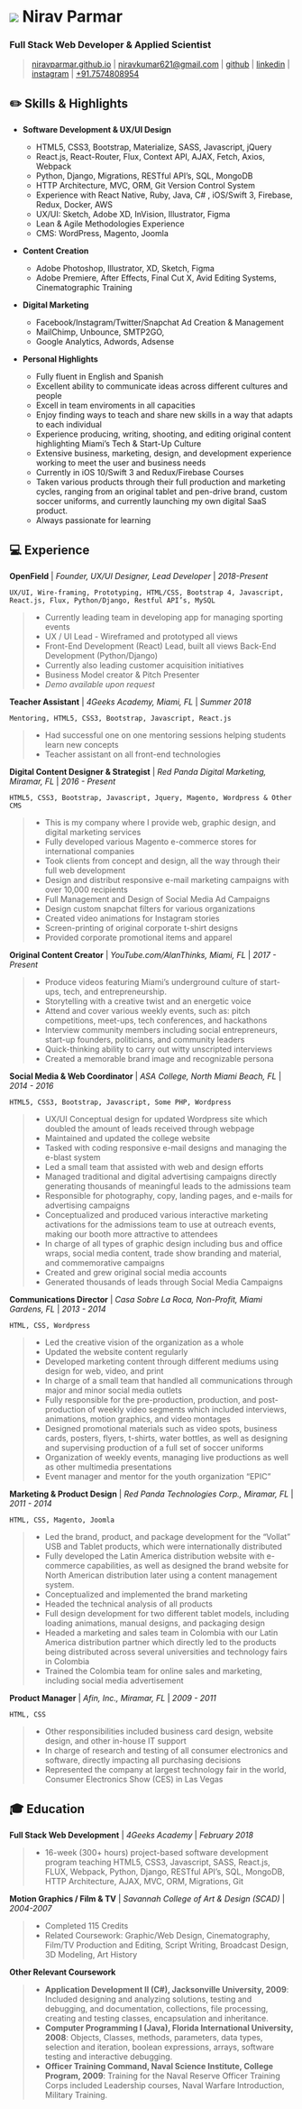 # ![](#)  Nirav Parmar
### Full Stack Web Developer & Applied Scientist
> [niravparmar.github.io](http://niravparmar.github.io) | 
[niravkumar621@gmail.com](mailto:niravkumar621@gmail.com) |
[github](https://github.com/niravparmar) |
[linkedin](https://linkedin.com/in/nirav_621) |
[instagram](https://instagram.com/nirav_621) |
[+91.7574808954](tel:+91.7574808954)

## :pencil2: Skills & Highlights
* __Software Development & UX/UI Design__
  * HTML5, CSS3, Bootstrap, Materialize, SASS, Javascript, jQuery
  * React.js, React-Router, Flux, Context API, AJAX, Fetch, Axios, Webpack
  * Python, Django, Migrations, RESTful API’s, SQL, MongoDB
  * HTTP Architecture, MVC, ORM, Git Version Control System
  * Experience with React Native, Ruby, Java, C# , iOS/Swift 3, Firebase, Redux, Docker, AWS
  * UX/UI: Sketch, Adobe XD, InVision, Illustrator, Figma
  * Lean & Agile Methodologies Experience
  * CMS: WordPress, Magento, Joomla

* __Content Creation__
  * Adobe Photoshop, Illustrator, XD, Sketch, Figma
  * Adobe Premiere, After Effects, Final Cut X, Avid Editing Systems, Cinematographic Training

* __Digital Marketing__
  * Facebook/Instagram/Twitter/Snapchat Ad Creation & Management
  * MailChimp, Unbounce, SMTP2GO,
  * Google Analytics, Adwords, Adsense

* __Personal Highlights__
  * Fully fluent in English and Spanish
  * Excellent ability to communicate ideas across different cultures and people
  * Excell in team enviroments in all capacities
  * Enjoy finding ways to teach and share new skills in a way that adapts to each individual
  * Experience producing, writing, shooting, and editing original content highlighting Miami’s Tech & Start-Up Culture
  * Extensive business, marketing, design, and development experience working to meet the user and business needs
  * Currently in iOS 10/Swift 3 and Redux/Firebase Courses
  * Taken various products through their full production and marketing cycles, ranging from an original tablet and pen-drive brand, custom soccer uniforms, and currently launching my own digital SaaS product.
  * Always passionate for learning

## :computer: Experience
**OpenField**
| _Founder, UX/UI Designer, Lead Developer_ | _2018-Present_

`UX/UI, Wire-framing, Prototyping, HTML/CSS, Bootstrap 4, Javascript, React.js, Flux, Python/Django, Restful API’s, MySQL`
>* Currently leading team in developing app for managing sporting
events
>* UX / UI Lead - Wireframed and prototyped all views
>* Front-End Development (React) Lead, built all views
Back-End Development (Python/Django)
>* Currently also leading customer acquisition initiatives
>* Business Model creator & Pitch Presenter
>* _Demo available upon request_

**Teacher Assistant**
| _4Geeks Academy, Miami, FL_ | _Summer 2018_

`Mentoring, HTML5, CSS3, Bootstrap, Javascript, React.js`
>* Had successful one on one mentoring sessions helping students learn new concepts
>* Teacher assistant on all front-end technologies

**Digital Content Designer & Strategist**
| _Red Panda Digital Marketing, Miramar, FL_ | _2016 - Present_

`HTML5, CSS3, Bootstrap, Javascript, Jquery, Magento, Wordpress & Other CMS`
>* This is my company where I provide web, graphic design, and digital marketing services
>* Fully developed various Magento e-commerce stores for international companies
>* Took clients from concept and design, all the way through their full web development
>* Design and distribut responsive e-mail marketing campaigns with over 10,000 recipients
>* Full Management and Design of Social Media Ad Campaigns
>* Design custom snapchat filters for various organizations
>* Created video animations for Instagram stories
>* Screen-printing of original corporate t-shirt designs
>* Provided corporate promotional items and apparel

**Original Content Creator**
| _YouTube.com/AlanThinks, Miami, FL_ | _2017 - Present_

>* Produce videos featuring Miami’s underground culture of start-ups, tech, and entrepreneurship.
>* Storytelling with a creative twist and an energetic voice
>* Attend and cover various weekly events, such as: pitch competitions, meet-ups, tech conferences, and hackathons
>* Interview community members including social entrepreneurs, start-up founders, politicians, and community leaders
>* Quick-thinking ability to carry out witty unscripted interviews
>* Created a memorable brand image and recognizable persona

**Social Media & Web Coordinator**
| _ASA College, North Miami Beach, FL_ | _2014 - 2016_

`HTML5, CSS3, Bootstrap, Javascript, Some PHP, Wordpress`
>* UX/UI Conceptual design for updated Wordpress site which doubled the amount of leads received through webpage
>* Maintained and updated the college website
>* Tasked with coding responsive e-mail designs and managing the e-blast system
>* Led a small team that assisted with web and design efforts
>* Managed traditional and digital advertising campaigns directly generating thousands of meaningful leads to the admissions team
>* Responsible for photography, copy, landing pages, and e-mails for advertising campaigns
>* Conceptualized and produced various interactive marketing activations for the admissions team to use at outreach events, making our booth more attractive to attendees
>* In charge of all types of graphic design including bus and office wraps, social media content, trade show branding and material, and commemorative campaigns
>* Created and grew original social media accounts
>* Generated thousands of leads through Social Media Campaigns

**Communications Director**
| _Casa Sobre La Roca, Non-Profit, Miami Gardens, FL_ | _2013 - 2014_

`HTML, CSS, Wordpress`
>* Led the creative vision of the organization as a whole
>* Updated the website content regularly
>* Developed marketing content through different mediums using design for web, video, and print
>* In charge of a small team that handled all communications through major and minor social media outlets
>* Fully responsible for the pre-production, production, and post-production of weekly video segments which included interviews, animations, motion graphics, and video montages
>* Designed promotional materials such as video spots, business cards, posters, flyers, t-shirts, water bottles, as well as designing and supervising production of a full set of soccer uniforms
>* Organization of weekly events, managing live productions as well as other multimedia presentations
>* Event manager and mentor for the youth organization “EPIC”

**Marketing & Product Design**
| _Red Panda Technologies Corp., Miramar, FL_ | _2011 - 2014_

`HTML, CSS, Magento, Joomla`
>* Led the brand, product, and package development for the “Vollat” USB and Tablet products, which were internationally distributed
>* Fully developed the Latin America distribution website with e-commerce capabilities, as well as designed the brand website for North American distribution later using a content management system.
>* Conceptualized and implemented the brand marketing
>* Headed the technical analysis of all products
>* Full design development for two different tablet models, including loading animations, manual designs, and packaging design
>* Headed a marketing and sales team in Colombia with our Latin America distribution partner which directly led to the products being distributed across several universities and technology fairs in Colombia
>* Trained the Colombia team for online sales and marketing, including social media advertisement

**Product Manager**
| _Afin, Inc., Miramar, FL_ | _2009 - 2011_

`HTML, CSS`
>* Other responsibilities included business card design, website design, and other in-house IT support
>* In charge of research and testing of all consumer electronics and software, directly impacting all purchasing decisions
>* Represented the company at largest technology fair in the world, Consumer Electronics Show (CES) in Las Vegas

## :mortar_board: Education
**Full Stack Web Development**
| _4Geeks Academy_ | _February 2018_

>* 16-week (300+ hours) project-based software development program teaching HTML5, CSS3, Javascript, SASS, React.js, FLUX, Webpack, Python, Django, RESTful API’s, SQL, MongoDB, HTTP Architecture, AJAX, MVC, ORM, Migrations, Git

**Motion Graphics / Film & TV**
| _Savannah College of Art & Design (SCAD)_ | _2004-2007_

>* Completed 115 Credits
>* Related Coursework: Graphic/Web Design, Cinematography, Film/TV Production and Editing, Script Writing, Broadcast Design, 3D Modeling, Art History

**Other Relevant Coursework**
>* **Application Development II (C#), Jacksonville University, 2009**: Included designing and analyzing solutions, testing and debugging, and documentation, collections, file processing, creating and testing classes, encapsulation and inheritance. 
>* **Computer Programming I (Java), Florida International University, 2008**: Objects, Classes, methods, parameters, data types, selection and iteration, boolean expressions, arrays, software testing and interactive debugging.
>* **Officer Training Command, Naval Science Institute, College Program, 2009**: Training for the Naval Reserve Officer Training Corps included Leadership courses, Naval Warfare Introduction, Military Training.
